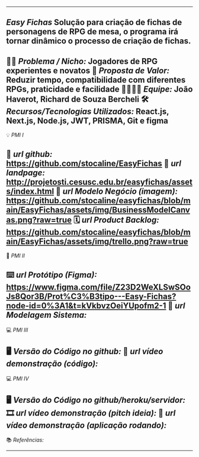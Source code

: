 -------------------
*Easy Fichas*
Solução para criação de fichas de personagens de RPG de mesa, o programa irá tornar dinâmico o processo de criação de fichas. 
-------------------
🙁🙂 _*Problema / Nicho:*_ Jogadores de RPG experientes e novatos
🎁 _*Proposta de Valor:*_  Reduzir tempo, compatibilidade com diferentes RPGs, praticidade e facilidade
🧑‍💻👩‍💻 _*Equipe:*_ João Haverot, Richard de Souza Bercheli
🛠️ _*Recursos/Tecnologias Utilizados:*_ React.js, Next.js, Node.js, JWT, PRISMA, Git e figma
-------------------
💡 *PMI I*

🔗 _*url github:*_ https://github.com/stocaline/EasyFichas
🛬 _*url landpage:*_ http://projetosti.cesusc.edu.br/easyfichas/assets/index.html
🤝 _*url Modelo Negócio (imagem):*_ https://github.com/stocaline/easyfichas/blob/main/EasyFichas/assets/img/BusinessModelCanvas.png?raw=true
🗓️ _*url Product Backlog:*_ https://github.com/stocaline/easyfichas/blob/main/EasyFichas/assets/img/trello.png?raw=true
-------------------
📲 *PMI II*

⌨️ _*url Protótipo (Figma):*_ https://www.figma.com/file/Z23D2WeXLSwSOoJs8Qor3B/Prot%C3%B3tipo---Easy-Fichas?node-id=0%3A1&t=kVkbvzOeiYUpofm2-1
📝 _*url Modelagem Sistema:*_
-------------------
💻 *PMI III*

🖥️ _*Versão do Código no github:*_
🎥 _*url vídeo demonstração (código):*_
-------------------
💻 *PMI IV*

🖥️ _*Versão do Código no github/heroku/servidor:*_
🎞️ _*url vídeo demonstração (pitch ideia):*_
🎥 _*url vídeo demonstração (aplicação rodando):*_
-------------------
📚 *Referências:*

-------------------
